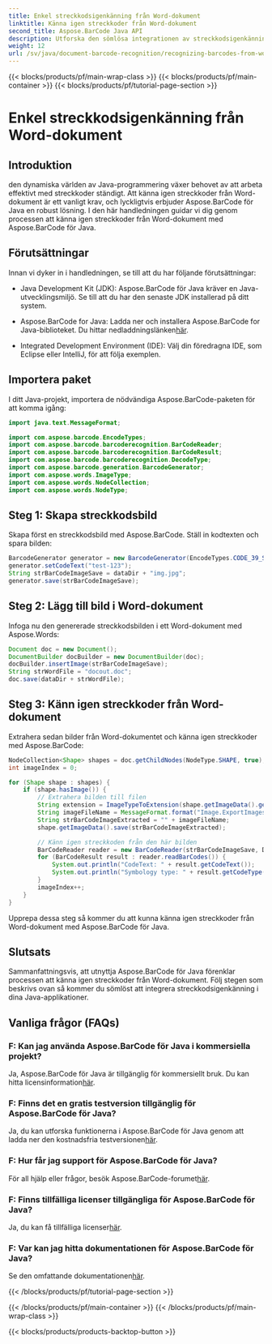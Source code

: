 ```yaml
---
title: Enkel streckkodsigenkänning från Word-dokument
linktitle: Känna igen streckkoder från Word-dokument
second_title: Aspose.BarCode Java API
description: Utforska den sömlösa integrationen av streckkodsigenkänning i dina Java-applikationer med Aspose.BarCode. Följ den här handledningen för att känna igen streckkoder från Word-dokument.
weight: 12
url: /sv/java/document-barcode-recognition/recognizing-barcodes-from-word/
---
```


{{< blocks/products/pf/main-wrap-class >}}
{{< blocks/products/pf/main-container >}}
{{< blocks/products/pf/tutorial-page-section >}}

# Enkel streckkodsigenkänning från Word-dokument


## Introduktion

den dynamiska världen av Java-programmering växer behovet av att arbeta effektivt med streckkoder ständigt. Att känna igen streckkoder från Word-dokument är ett vanligt krav, och lyckligtvis erbjuder Aspose.BarCode för Java en robust lösning. I den här handledningen guidar vi dig genom processen att känna igen streckkoder från Word-dokument med Aspose.BarCode för Java.

## Förutsättningar

Innan vi dyker in i handledningen, se till att du har följande förutsättningar:

- Java Development Kit (JDK): Aspose.BarCode för Java kräver en Java-utvecklingsmiljö. Se till att du har den senaste JDK installerad på ditt system.

-  Aspose.BarCode for Java: Ladda ner och installera Aspose.BarCode for Java-biblioteket. Du hittar nedladdningslänken[här](https://releases.aspose.com/barcode/java/).

- Integrated Development Environment (IDE): Välj din föredragna IDE, som Eclipse eller IntelliJ, för att följa exemplen.

## Importera paket

I ditt Java-projekt, importera de nödvändiga Aspose.BarCode-paketen för att komma igång:

```java
import java.text.MessageFormat;

import com.aspose.barcode.EncodeTypes;
import com.aspose.barcode.barcoderecognition.BarCodeReader;
import com.aspose.barcode.barcoderecognition.BarCodeResult;
import com.aspose.barcode.barcoderecognition.DecodeType;
import com.aspose.barcode.generation.BarcodeGenerator;
import com.aspose.words.ImageType;
import com.aspose.words.NodeCollection;
import com.aspose.words.NodeType;
```

## Steg 1: Skapa streckkodsbild

Skapa först en streckkodsbild med Aspose.BarCode. Ställ in kodtexten och spara bilden:

```java
BarcodeGenerator generator = new BarcodeGenerator(EncodeTypes.CODE_39_STANDARD);
generator.setCodeText("test-123");
String strBarCodeImageSave = dataDir + "img.jpg";
generator.save(strBarCodeImageSave);
```

## Steg 2: Lägg till bild i Word-dokument

Infoga nu den genererade streckkodsbilden i ett Word-dokument med Aspose.Words:

```java
Document doc = new Document();
DocumentBuilder docBuilder = new DocumentBuilder(doc);
docBuilder.insertImage(strBarCodeImageSave);
String strWordFile = "docout.doc";
doc.save(dataDir + strWordFile);
```

## Steg 3: Känn igen streckkoder från Word-dokument

Extrahera sedan bilder från Word-dokumentet och känna igen streckkoder med Aspose.BarCode:

```java
NodeCollection<Shape> shapes = doc.getChildNodes(NodeType.SHAPE, true);
int imageIndex = 0;

for (Shape shape : shapes) {
    if (shape.hasImage()) {
        // Extrahera bilden till filen
        String extension = ImageTypeToExtension(shape.getImageData().getImageType());
        String imageFileName = MessageFormat.format("Image.ExportImages.{0} Out.{1}", imageIndex, extension);
        String strBarCodeImageExtracted = "" + imageFileName;
        shape.getImageData().save(strBarCodeImageExtracted);

        // Känn igen streckkoden från den här bilden
        BarCodeReader reader = new BarCodeReader(strBarCodeImageSave, DecodeType.CODE_39_STANDARD);
        for (BarCodeResult result : reader.readBarCodes()) {
            System.out.println("CodeText: " + result.getCodeText());
            System.out.println("Symbology type: " + result.getCodeType());
        }
        imageIndex++;
    }
}
```

Upprepa dessa steg så kommer du att kunna känna igen streckkoder från Word-dokument med Aspose.BarCode för Java.

## Slutsats

Sammanfattningsvis, att utnyttja Aspose.BarCode för Java förenklar processen att känna igen streckkoder från Word-dokument. Följ stegen som beskrivs ovan så kommer du sömlöst att integrera streckkodsigenkänning i dina Java-applikationer.

## Vanliga frågor (FAQs)

### F: Kan jag använda Aspose.BarCode för Java i kommersiella projekt?
 Ja, Aspose.BarCode för Java är tillgänglig för kommersiellt bruk. Du kan hitta licensinformation[här](https://purchase.aspose.com/buy).

### F: Finns det en gratis testversion tillgänglig för Aspose.BarCode för Java?
 Ja, du kan utforska funktionerna i Aspose.BarCode för Java genom att ladda ner den kostnadsfria testversionen[här](https://releases.aspose.com/).

### F: Hur får jag support för Aspose.BarCode för Java?
För all hjälp eller frågor, besök Aspose.BarCode-forumet[här](https://forum.aspose.com/c/barcode/13).

### F: Finns tillfälliga licenser tillgängliga för Aspose.BarCode för Java?
 Ja, du kan få tillfälliga licenser[här](https://purchase.aspose.com/temporary-license/).

### F: Var kan jag hitta dokumentationen för Aspose.BarCode för Java?
 Se den omfattande dokumentationen[här](https://reference.aspose.com/barcode/java/).

{{< /blocks/products/pf/tutorial-page-section >}}

{{< /blocks/products/pf/main-container >}}
{{< /blocks/products/pf/main-wrap-class >}}

{{< blocks/products/products-backtop-button >}}
